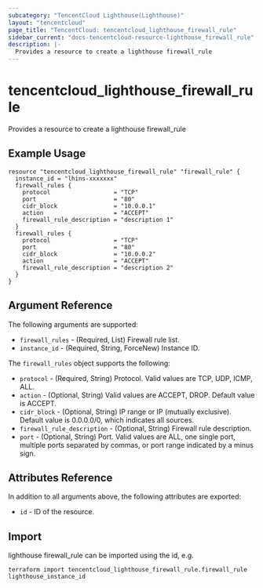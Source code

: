 ```yaml
---
subcategory: "TencentCloud Lighthouse(Lighthouse)"
layout: "tencentcloud"
page_title: "TencentCloud: tencentcloud_lighthouse_firewall_rule"
sidebar_current: "docs-tencentcloud-resource-lighthouse_firewall_rule"
description: |-
  Provides a resource to create a lighthouse firewall_rule
---
```


# tencentcloud_lighthouse_firewall_rule

Provides a resource to create a lighthouse firewall_rule

## Example Usage

```hcl
resource "tencentcloud_lighthouse_firewall_rule" "firewall_rule" {
  instance_id = "lhins-xxxxxxx"
  firewall_rules {
    protocol                  = "TCP"
    port                      = "80"
    cidr_block                = "10.0.0.1"
    action                    = "ACCEPT"
    firewall_rule_description = "description 1"
  }
  firewall_rules {
    protocol                  = "TCP"
    port                      = "80"
    cidr_block                = "10.0.0.2"
    action                    = "ACCEPT"
    firewall_rule_description = "description 2"
  }
}
```

## Argument Reference

The following arguments are supported:

* `firewall_rules` - (Required, List) Firewall rule list.
* `instance_id` - (Required, String, ForceNew) Instance ID.

The `firewall_rules` object supports the following:

* `protocol` - (Required, String) Protocol. Valid values are TCP, UDP, ICMP, ALL.
* `action` - (Optional, String) Valid values are ACCEPT, DROP. Default value is ACCEPT.
* `cidr_block` - (Optional, String) IP range or IP (mutually exclusive). Default value is 0.0.0.0/0, which indicates all sources.
* `firewall_rule_description` - (Optional, String) Firewall rule description.
* `port` - (Optional, String) Port. Valid values are ALL, one single port, multiple ports separated by commas, or port range indicated by a minus sign.

## Attributes Reference

In addition to all arguments above, the following attributes are exported:

* `id` - ID of the resource.



## Import

lighthouse firewall_rule can be imported using the id, e.g.

```
terraform import tencentcloud_lighthouse_firewall_rule.firewall_rule lighthouse_instance_id
```

